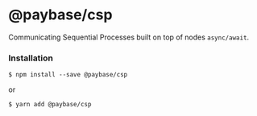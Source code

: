 # @paybase/csp

Communicating Sequential Processes built on top of nodes `async/await`.

### Installation

```
$ npm install --save @paybase/csp
```

or

```
$ yarn add @paybase/csp
```
